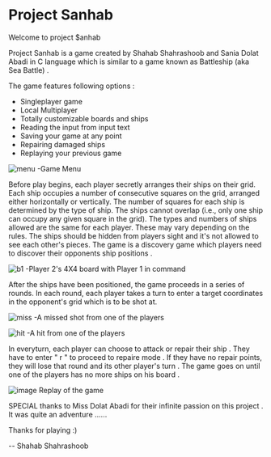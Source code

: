 # Project Sanhab
 
Welcome to project $anhab 

Project Sanhab is a game created by Shahab Shahrashoob and Sania Dolat Abadi in C language which is similar to a game known as Battleship (aka Sea Battle) .

The game features following options :
- Singleplayer game
- Local Multiplayer
- Totally customizable boards and ships
- Reading the input from input text
- Saving your game at any point
- Repairing damaged ships
- Replaying your previous game


![menu](https://user-images.githubusercontent.com/117520004/217514862-063494bc-1dc7-4201-bbf2-97757c95074d.png)
-Game Menu


Before play begins, each player secretly arranges their ships on their grid. Each ship occupies a number of consecutive squares on the grid, arranged either horizontally or vertically. The number of squares for each ship is determined by the type of ship. The ships cannot overlap (i.e., only one ship can occupy any given square in the grid). The types and numbers of ships allowed are the same for each player. These may vary depending on the rules. The ships should be hidden from players sight and it's not allowed to see each other's pieces. The game is a discovery game which players need to discover their opponents ship positions .


![b1](https://user-images.githubusercontent.com/117520004/217515042-4e2a8092-5dbb-4f99-94b4-d2f3752a34fb.png)
-Player 2's 4X4 board with Player 1 in command


After the ships have been positioned, the game proceeds in a series of rounds. In each round, each player takes a turn to enter a target coordinates in the opponent's grid which is to be shot at.


![miss](https://user-images.githubusercontent.com/117520004/217515579-2a8f84e1-d1c0-408f-8407-f39b4f7251fe.png)
-A missed shot from one of the players


![hit](https://user-images.githubusercontent.com/117520004/217515873-59166cc3-458b-4a8b-8775-8c2ad91678d5.png)
-A hit from one of the players 


In everyturn, each player can choose to attack or repair their ship . They have to enter " r " to proceed to repaire mode . If they have no repair points, they will lose that round and its other player's turn .
The game goes on until one of the players has no more ships on his board .

![image](https://user-images.githubusercontent.com/117520004/217516621-49a3ebe9-c90f-41a5-818a-81ea4df6ad8a.png)
Replay of the game





SPECIAL thanks to Miss Dolat Abadi for their infinite passion on this project .
It was quite an adventure ......

Thanks for playing :)

-- Shahab Shahrashoob 
